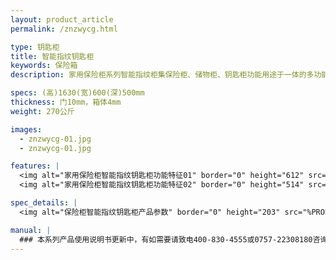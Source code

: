 ```yaml
---
layout: product_article
permalink: /znzwycg.html

type: 钥匙柜
title: 智能指纹钥匙柜
keywords: 保险箱
description: 家用保险柜系列智能指纹柜集保险柜、储物柜、钥匙柜功能用途于一体的多功能智能保险柜，综合运用多种先进技术的系统，提高保险柜的安全性。

specs: (高)1630(宽)600(深)500mm
thickness: 门10mm，箱体4mm
weight: 270公斤

images:
  - znzwycg-01.jpg
  - znzwycg-01.jpg

features: |
  <img alt="家用保险柜智能指纹钥匙柜功能特征01" border="0" height="612" src="%PRODIMGS%/znzwycg-gn-01.jpg" width="538" />
  <img alt="家用保险柜智能指纹钥匙柜功能特征02" border="0" height="514" src="%PRODIMGS%/znzwycg-gn-02.jpg" width="538" />

spec_details: |
  <img alt="保险柜智能指纹钥匙柜产品参数" border="0" height="203" src="%PRODIMGS%/znzwycg-cpcs.jpg" width="538" />

manual: |
  ### 本系列产品使用说明书更新中，有如需要请致电400-830-4555或0757-22308180咨询，谢谢！
---
```

